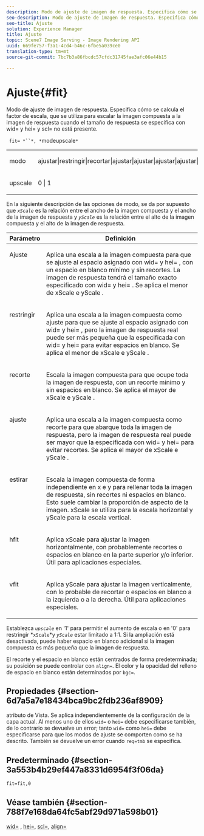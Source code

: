 ```yaml
---
description: Modo de ajuste de imagen de respuesta. Especifica cómo se calcula el factor de escala, que se utiliza para escalar la imagen compuesta a la imagen de respuesta cuando el tamaño de respuesta se especifica con wid= y hei= y scl= no está presente.
seo-description: Modo de ajuste de imagen de respuesta. Especifica cómo se calcula el factor de escala, que se utiliza para escalar la imagen compuesta a la imagen de respuesta cuando el tamaño de respuesta se especifica con wid= y hei= y scl= no está presente.
seo-title: Ajuste
solution: Experience Manager
title: Ajuste
topic: Scene7 Image Serving - Image Rendering API
uuid: 669fe757-f3a1-4cd4-b46c-6fbe5a039ce0
translation-type: tm+mt
source-git-commit: 7bc7b3a86fbcdc57cfdc31745fae3afc06e44b15

---
```



# Ajuste{#fit}

Modo de ajuste de imagen de respuesta. Especifica cómo se calcula el factor de escala, que se utiliza para escalar la imagen compuesta a la imagen de respuesta cuando el tamaño de respuesta se especifica con wid= y hei= y scl= no está presente.

` fit= *``*, *`modeupscale`*`

<table id="simpletable_50FBDC6B7CB2448891DD0F491DEB5ACF"> 
 <tr class="strow"> 
  <td class="stentry"> <p> <span class="codeph"> <span class="varname"> modo </span></span> </p> </td> 
  <td class="stentry"> <p> <span class="codeph"> ajustar|restringir|recortar|ajustar|ajustar|ajustar|ajustar|ajustar|vfit </span> </p> </td> 
 </tr> 
 <tr class="strow"> 
  <td class="stentry"> <p> <span class="codeph"> <span class="varname"> upscale </span></span> </p> </td> 
  <td class="stentry"> <p> <span class="codeph"> 0 | 1 </span> </p> </td> 
 </tr> 
</table>

En la siguiente descripción de las opciones de modo, se da por supuesto que *`xScale`* es la relación entre el ancho de la imagen compuesta y el ancho de la imagen de respuesta y *`yScale`* es la relación entre el alto de la imagen compuesta y el alto de la imagen de respuesta.

<table id="table_33408ECA9D164AFAA249F8589060545E"> 
 <thead> 
  <tr> 
   <th colname="col1" class="entry"> Parámetro </th> 
   <th colname="col2" class="entry"> Definición </th> 
  </tr> 
 </thead>
 <tbody> 
  <tr valign="top"> 
   <td colname="col1"> <p> <span class="codeph"> Ajuste </span> </p> </td> 
   <td colname="col2"> <p>Aplica una escala a la imagen compuesta para que se ajuste al espacio asignado con <span class="codeph"> wid= </span> y <span class="codeph"> hei= </span>, con un espacio en blanco mínimo y sin recortes. La imagen de respuesta tendrá el tamaño exacto especificado con <span class="codeph"> wid= </span> y <span class="codeph"> hei= </span>. Se aplica el menor de <span class="varname"> xScale </span> e <span class="varname"> yScale </span> . </p> </td> 
  </tr> 
  <tr valign="top"> 
   <td colname="col1"> <p> <span class="codeph"> restringir </span> </p> </td> 
   <td colname="col2"> <p>Aplica una escala a la imagen compuesta como <span class="codeph"> ajuste </span> para que se ajuste al espacio asignado con <span class="codeph"> wid= </span> y <span class="codeph"> hei= </span>, pero la imagen de respuesta real puede ser más pequeña que la especificada con <span class="codeph"> wid= </span> y <span class="codeph"> hei= </span> para evitar espacios en blanco. Se aplica el menor de <span class="varname"> xScale </span> e <span class="varname"> yScale </span> . </p> </td> 
  </tr> 
  <tr valign="top"> 
   <td colname="col1"> <p> <span class="codeph"> recorte </span> </p> </td> 
   <td colname="col2"> <p>Escala la imagen compuesta para que ocupe toda la imagen de respuesta, con un recorte mínimo y sin espacios en blanco. Se aplica el mayor de <span class="varname"> xScale </span> e <span class="varname"> yScale </span> . </p> </td> 
  </tr> 
  <tr valign="top"> 
   <td colname="col1"> <p> <span class="codeph"> ajuste </span> </p> </td> 
   <td colname="col2"> <p>Aplica una escala a la imagen compuesta como <span class="codeph"> recorte </span> para que abarque toda la imagen de respuesta, pero la imagen de respuesta real puede ser mayor que la especificada con <span class="codeph"> wid= </span> y <span class="codeph"> hei= </span> para evitar recortes. Se aplica el mayor de <span class="varname"> xScale </span> e <span class="varname"> yScale </span>. </p> </td> 
  </tr> 
  <tr valign="top"> 
   <td colname="col1"> <p> <span class="codeph"> estirar </span> </p> </td> 
   <td colname="col2"> <p>Escala la imagen compuesta de forma independiente en x e y para rellenar toda la imagen de respuesta, sin recortes ni espacios en blanco. Esto suele cambiar la proporción de aspecto de la imagen. <span class="varname"> xScale </span> se utiliza para la escala horizontal y <span class="varname"> yScale </span> para la escala vertical. </p> </td> 
  </tr> 
  <tr valign="top"> 
   <td colname="col1"> <p> <span class="codeph"> hfit </span> </p> </td> 
   <td colname="col2"> <p>Aplica <span class="varname"> xScale </span> para ajustar la imagen horizontalmente, con probablemente recortes o espacios en blanco en la parte superior y/o inferior. Útil para aplicaciones especiales. </p> </td> 
  </tr> 
  <tr valign="top"> 
   <td colname="col1"> <p> <span class="codeph"> vfit </span> </p> </td> 
   <td colname="col2"> <p>Aplica <span class="varname"> yScale </span> para ajustar la imagen verticalmente, con lo probable de recortar o espacios en blanco a la izquierda o a la derecha. Útil para aplicaciones especiales. </p> </td> 
  </tr> 
 </tbody> 
</table>

Establezca *`upscale`* en &#39;1&#39; para permitir el aumento de escala o en &#39;0&#39; para restringir *`xScale`*y *`yScale`* estar limitado a 1:1. Si la ampliación está desactivada, puede haber espacio en blanco adicional si la imagen compuesta es más pequeña que la imagen de respuesta.

El recorte y el espacio en blanco están centrados de forma predeterminada; su posición se puede controlar con `align=`. El color y la opacidad del relleno de espacio en blanco están determinados por `bgc=`.

## Propiedades {#section-6d7a5a7e18434bca9bc2fdb236af8909}

atributo de Vista. Se aplica independientemente de la configuración de la capa actual. Al menos uno de ellos `wid=` o `hei=` debe especificarse también, de lo contrario se devuelve un error; tanto `wid=` como `hei=` debe especificarse para que los modos de ajuste se comporten como se ha descrito. También se devuelve un error cuando `req=tmb` se especifica.

## Predeterminado {#section-3a553b4b29ef447a8331d6954f3f06da}

`fit=fit,0`

## Véase también {#section-788f7e168da64fc5abf29d971a598b01}

[wid=](../../../../../is-api/http-ref/image-serving-api-ref/c-http-protocol-reference/c-command-reference/r-is-http-wid.md#reference-bfeadcb67bf4485f851eb21345527e47) , [hei=](../../../../../is-api/http-ref/image-serving-api-ref/c-http-protocol-reference/c-command-reference/r-is-http-hei.md#reference-6d6f556ccc0e4b98a815e8a5c1944a96), [scl=](../../../../../is-api/http-ref/image-serving-api-ref/c-http-protocol-reference/c-command-reference/r-scl.md#reference-b2a74e493d0d407e98fe350551ba3fcc), [align=](../../../../../is-api/http-ref/image-serving-api-ref/c-http-protocol-reference/c-command-reference/r-align.md#reference-b7d6b87c75124d78884f916dd6544bc7)
